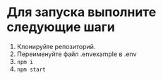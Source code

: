 # Для запуска выполните следующие шаги

1. Клонируйте репозиторий.
2. Переименуйте файл .envexample в .env
3. `npm i`
4. `npm start`
